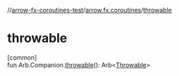 //[arrow-fx-coroutines-test](../../index.md)/[arrow.fx.coroutines](index.md)/[throwable](throwable.md)

# throwable

[common]\
fun Arb.Companion.[throwable](throwable.md)(): Arb&lt;[Throwable](https://kotlinlang.org/api/latest/jvm/stdlib/kotlin/-throwable/index.html)&gt;
